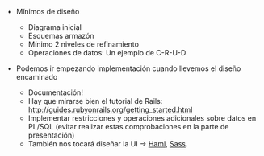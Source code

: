 * Mínimos de diseño
    * Diagrama inicial
    * Esquemas armazón
    * Mínimo 2 niveles de refinamiento
    * Operaciones de datos: Un ejemplo de C-R-U-D

* Podemos ir empezando implementación cuando llevemos el diseño encaminado
    * Documentación!
    * Hay que mirarse bien el tutorial de Rails: <http://guides.rubyonrails.org/getting_started.html>
    * Implementar restricciones y operaciones adicionales sobre datos en PL/SQL (evitar realizar estas comprobaciones en la parte de presentación)
    * También nos tocará diseñar la UI &rarr; [Haml](http://haml.info), [Sass](http://sass-lang.com/).
